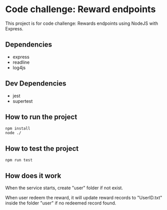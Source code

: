 # Code challenge: Reward endpoints
This project is for code challenge: Rewards endpoints using NodeJS with Express.

## Dependencies
- express
- readline
- log4js

## Dev Dependencies
- jest
- supertest

## How to run the project
```
npm install
node ./
```

## How to test the project
```
npm run test
```

## How does it work
When the service starts, create "user" folder if not exist.

When user redeem the reward, it will update reward records to "UserID.txt" inside the folder "user" if no redeemed record found.

